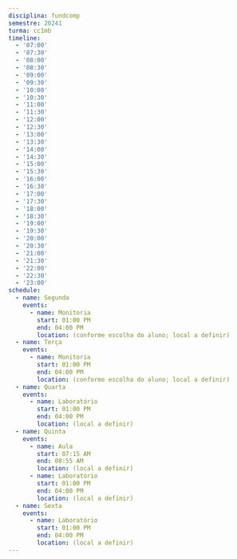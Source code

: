 ```yaml
---
disciplina: fundcomp
semestre: 20241
turma: cc1mb
timeline:
  - '07:00'
  - '07:30'
  - '08:00'
  - '08:30'
  - '09:00'
  - '09:30'
  - '10:00'
  - '10:30'
  - '11:00'
  - '11:30'
  - '12:00'
  - '12:30'
  - '13:00'
  - '13:30'
  - '14:00'
  - '14:30'
  - '15:00'
  - '15:30'
  - '16:00'
  - '16:30'
  - '17:00'
  - '17:30'
  - '18:00'
  - '18:30'
  - '19:00'
  - '19:30'
  - '20:00'
  - '20:30'
  - '21:00'
  - '21:30'
  - '22:00'
  - '22:30'
  - '23:00'
schedule:
  - name: Segunda
    events:
      - name: Monitoria
        start: 01:00 PM
        end: 04:00 PM
        location: (conforme escolha do aluno; local a definir)
  - name: Terça
    events:
      - name: Monitoria
        start: 01:00 PM
        end: 04:00 PM
        location: (conforme escolha do aluno; local a definir)
  - name: Quarta
    events:
      - name: Laboratório
        start: 01:00 PM
        end: 04:00 PM
        location: (local a definir)
  - name: Quinta
    events:
      - name: Aula
        start: 07:15 AM
        end: 08:55 AM
        location: (local a definir)
      - name: Laboratório
        start: 01:00 PM
        end: 04:00 PM
        location: (local a definir)
  - name: Sexta
    events:
      - name: Laboratório
        start: 01:00 PM
        end: 04:00 PM
        location: (local a definir)
---
```

